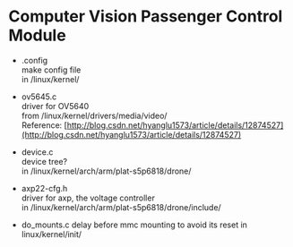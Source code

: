 # Computer Vision Passenger Control Module

* .config  
make config file  
in /linux/kernel/

* ov5645.c  
driver for OV5640  
from /linux/kernel/drivers/media/video/  
Reference: [http://blog.csdn.net/hyanglu1573/article/details/12874527](http://blog.csdn.net/hyanglu1573/article/details/12874527)


* device.c  
device tree?  
in /linux/kernel/arch/arm/plat-s5p6818/drone/

* axp22-cfg.h  
driver for axp, the voltage controller  
in /linux/kernel/arch/arm/plat-s5p6818/drone/include/

* do_mounts.c 
delay before mmc mounting to avoid its reset
in linux/kernel/init/

